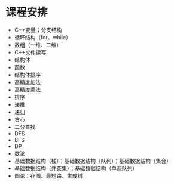 # 课程安排

- C++变量；分支结构
- 循环结构（for、while）
- 数组（一维、二维）
- C++文件读写
- 结构体
- 函数
- 结构体排序
- 高精度加法
- 高精度乘法
- 排序
- 递推
- 递归
- 贪心
- 二分查找
- DFS
- BFS
- DP
- 数论
- 基础数据结构（栈）；基础数据结构（队列）；基础数据结构（集合）
- 基础数据结构（并查集）；基础数据结构（单调队列）
- 图论：存图、最短路、生成树

